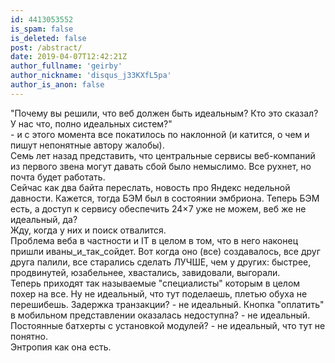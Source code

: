 ```yaml
---
id: 4413053552
is_spam: false
is_deleted: false
post: /abstract/
date: 2019-04-07T12:42:21Z
author_fullname: 'geirby'
author_nickname: 'disqus_j33KXfL5pa'
author_is_anon: false
---
```


<p>"Почему вы решили, что веб должен быть идеальным? Кто это сказал? У нас что, полно идеальных систем?"<br>- и с этого момента все покатилось по наклонной (и катится, о чем и пишут непонятные автору жалобы). <br>Семь лет назад представить, что центральные сервисы веб-компаний из первого звена могут давать сбой было немыслимо. Все рухнет, но почта будет работать. <br>Сейчас как два байта переслать, новость про Яндекс недельной давности. Кажется, тогда БЭМ был в состоянии эмбриона. Теперь БЭМ есть, а доступ к сервису обеспечить 24×7 уже не можем, веб же не идеальный, да?<br>Жду, когда у них и поиск отвалится. <br>Проблема веба в частности и IT в целом в том, что в него наконец пришли иваны_и_так_сойдет. Вот когда оно (все) создавалось, все друг друга палили, все старались сделать ЛУЧШЕ, чем у других: быстрее, продвинутей, юзабельнее, хвастались, завидовали, выгорали. <br>Теперь приходят так называемые "специалисты" которым в целом похер на все. Ну не идеальный, что тут поделаешь, плетью обуха не перешибешь. Задержка транзакции? - не идеальный. Кнопка "оплатить" в мобильном представлении оказалась недоступна? - не идеальный. Постоянные батхерты с установкой модулей? - не идеальный, что тут не понятно.<br>Энтропия как она есть.</p>
